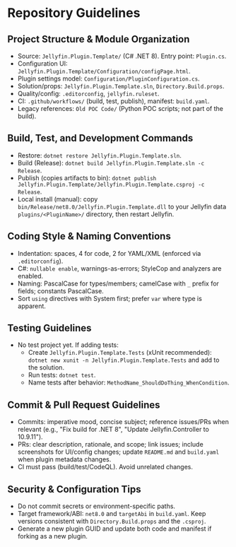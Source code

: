 # Repository Guidelines

## Project Structure & Module Organization
- Source: `Jellyfin.Plugin.Template/` (C# .NET 8). Entry point: `Plugin.cs`.
- Configuration UI: `Jellyfin.Plugin.Template/Configuration/configPage.html`.
- Plugin settings model: `Configuration/PluginConfiguration.cs`.
- Solution/props: `Jellyfin.Plugin.Template.sln`, `Directory.Build.props`.
- Quality/config: `.editorconfig`, `jellyfin.ruleset`.
- CI: `.github/workflows/` (build, test, publish), manifest: `build.yaml`.
- Legacy references: `Old POC Code/` (Python POC scripts; not part of the build).

## Build, Test, and Development Commands
- Restore: `dotnet restore Jellyfin.Plugin.Template.sln`.
- Build (Release): `dotnet build Jellyfin.Plugin.Template.sln -c Release`.
- Publish (copies artifacts to bin): `dotnet publish Jellyfin.Plugin.Template/Jellyfin.Plugin.Template.csproj -c Release`.
- Local install (manual): copy `bin/Release/net8.0/Jellyfin.Plugin.Template.dll` to your Jellyfin data `plugins/<PluginName>/` directory, then restart Jellyfin.

## Coding Style & Naming Conventions
- Indentation: spaces, 4 for code, 2 for YAML/XML (enforced via `.editorconfig`).
- C#: `nullable enable`, warnings-as-errors; StyleCop and analyzers are enabled.
- Naming: PascalCase for types/members; camelCase with `_` prefix for fields; constants PascalCase.
- Sort `using` directives with System first; prefer `var` where type is apparent.

## Testing Guidelines
- No test project yet. If adding tests:
  - Create `Jellyfin.Plugin.Template.Tests` (xUnit recommended): `dotnet new xunit -n Jellyfin.Plugin.Template.Tests` and add to the solution.
  - Run tests: `dotnet test`.
  - Name tests after behavior: `MethodName_ShouldDoThing_WhenCondition`.

## Commit & Pull Request Guidelines
- Commits: imperative mood, concise subject; reference issues/PRs when relevant (e.g., "Fix build for .NET 8", "Update Jellyfin.Controller to 10.9.11").
- PRs: clear description, rationale, and scope; link issues; include screenshots for UI/config changes; update `README.md` and `build.yaml` when plugin metadata changes.
- CI must pass (build/test/CodeQL). Avoid unrelated changes.

## Security & Configuration Tips
- Do not commit secrets or environment-specific paths.
- Target framework/ABI: `net8.0` and `targetAbi` in `build.yaml`. Keep versions consistent with `Directory.Build.props` and the `.csproj`.
- Generate a new plugin GUID and update both code and manifest if forking as a new plugin.

